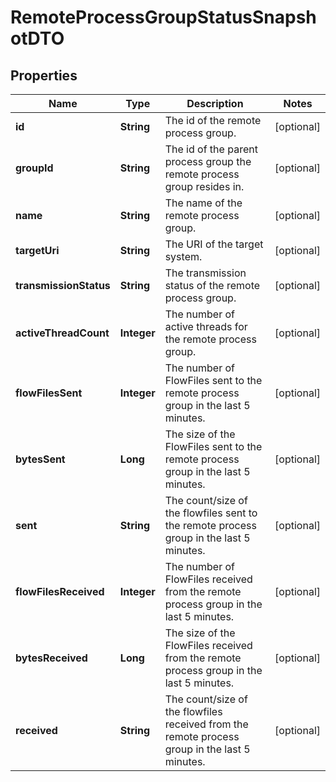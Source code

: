 

# RemoteProcessGroupStatusSnapshotDTO

## Properties

Name | Type | Description | Notes
------------ | ------------- | ------------- | -------------
**id** | **String** | The id of the remote process group. |  [optional]
**groupId** | **String** | The id of the parent process group the remote process group resides in. |  [optional]
**name** | **String** | The name of the remote process group. |  [optional]
**targetUri** | **String** | The URI of the target system. |  [optional]
**transmissionStatus** | **String** | The transmission status of the remote process group. |  [optional]
**activeThreadCount** | **Integer** | The number of active threads for the remote process group. |  [optional]
**flowFilesSent** | **Integer** | The number of FlowFiles sent to the remote process group in the last 5 minutes. |  [optional]
**bytesSent** | **Long** | The size of the FlowFiles sent to the remote process group in the last 5 minutes. |  [optional]
**sent** | **String** | The count/size of the flowfiles sent to the remote process group in the last 5 minutes. |  [optional]
**flowFilesReceived** | **Integer** | The number of FlowFiles received from the remote process group in the last 5 minutes. |  [optional]
**bytesReceived** | **Long** | The size of the FlowFiles received from the remote process group in the last 5 minutes. |  [optional]
**received** | **String** | The count/size of the flowfiles received from the remote process group in the last 5 minutes. |  [optional]



